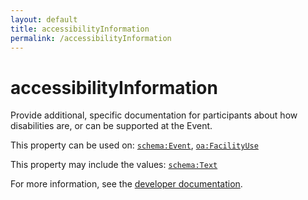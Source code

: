 ```yaml
---
layout: default
title: accessibilityInformation
permalink: /accessibilityInformation
---
```


# accessibilityInformation
Provide additional, specific documentation for participants about how disabilities are, or can be supported at the Event.

This property can be used on: [`schema:Event`](https://schema.org/Event), [`oa:FacilityUse`](https://openactive.io/FacilityUse)

This property may include the values: [`schema:Text`](https://schema.org/Text)

For more information, see the [developer documentation](https://developer.openactive.io/data-model/types/).